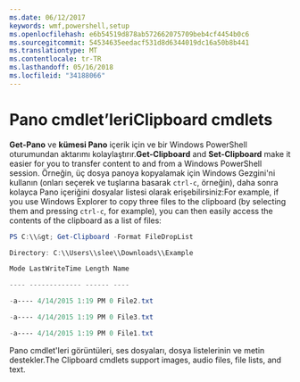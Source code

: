 ```yaml
---
ms.date: 06/12/2017
keywords: wmf,powershell,setup
ms.openlocfilehash: e6b54519d878ab572662075709beb4cf4454b0c6
ms.sourcegitcommit: 54534635eedacf531d8d6344019dc16a50b8b441
ms.translationtype: MT
ms.contentlocale: tr-TR
ms.lasthandoff: 05/16/2018
ms.locfileid: "34188066"
---
```

# <a name="clipboard-cmdlets"></a><span data-ttu-id="104c7-102">Pano cmdlet’leri</span><span class="sxs-lookup"><span data-stu-id="104c7-102">Clipboard cmdlets</span></span>
<span data-ttu-id="104c7-103">**Get-Pano** ve **kümesi Pano** içerik için ve bir Windows PowerShell oturumundan aktarımı kolaylaştırır.</span><span class="sxs-lookup"><span data-stu-id="104c7-103">**Get-Clipboard** and **Set-Clipboard** make it easier for you to transfer content to and from a Windows PowerShell session.</span></span> <span data-ttu-id="104c7-104">Örneğin, üç dosya panoya kopyalamak için Windows Gezgini'ni kullanın (onları seçerek ve tuşlarına basarak `ctrl-c`, örneğin), daha sonra kolayca Pano içeriğini dosyalar listesi olarak erişebilirsiniz:</span><span class="sxs-lookup"><span data-stu-id="104c7-104">For example, if you use Windows Explorer to copy three files to the clipboard (by selecting them and pressing `ctrl-c`, for example), you can then easily access the contents of the clipboard as a list of files:</span></span>

```powershell
PS C:\\&gt; Get-Clipboard -Format FileDropList

Directory: C:\\Users\\slee\\Downloads\\Example

Mode LastWriteTime Length Name

---- ------------- ------ ----

-a---- 4/14/2015 1:19 PM 0 File2.txt

-a---- 4/14/2015 1:19 PM 0 File3.txt

-a---- 4/14/2015 1:19 PM 0 File1.txt
```


<span data-ttu-id="104c7-105">Pano cmdlet'leri görüntüleri, ses dosyaları, dosya listelerinin ve metin destekler.</span><span class="sxs-lookup"><span data-stu-id="104c7-105">The Clipboard cmdlets support images, audio files, file lists, and text.</span></span>
